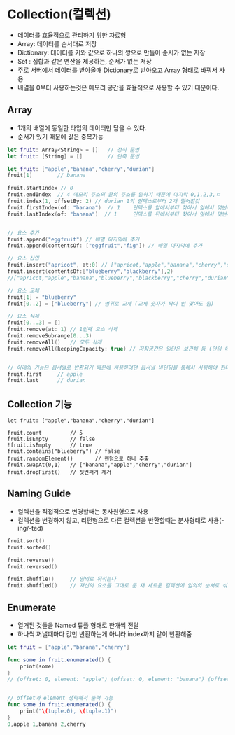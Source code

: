 # Collection(컬렉션)
- 데이터를 효율적으로 관리하기 위한 자료형
- Array: 데이터를 순서대로 저장
- Dictionary: 데이터를 키와 값으로 하나의 쌍으로 만들어 순서가 없는 저장
- Set : 집합과 같은 연산을 제공하는, 순서가 없는 저장
- 주로 서버에서 데이터를 받아올때 Dictionary로 받아오고 Array 형태로 바꿔서 사용
- 배열을 0부터 사용하는것은 메모리 공간을 효율적으로 사용할 수 있기 때문이다.

## Array
- 1개의 배열에 동일한 타입의 데이터만 담을 수 있다.
- 순서가 있기 때문에 값은 중복가능

```swift
let fruit: Array<String> = []   // 정식 문법
let fruit: [String] = []        // 단축 문법

let fruit: ["apple","banana","cherry","durian"]
fruit[1]        // banana

fruit.startIndex // 0
fruit.endIndex  // 4 메모리 주소의 끝의 주소를 말하기 때문에 마지막 0,1,2,3,ㅁ
fruit.index(1, offsetBy: 2) // durian 1의 인덱스로부터 2개 떨어진것
fruit.firstIndex(of: "banana")  // 1    인덱스를 앞에서부터 찾아서 앞에서 몇번째인지
fruit.lastIndex(of: "banana")  // 1     인덱스를 뒤에서부터 찾아서 앞에서 몇번째인지 (중복을 찾을 때 사용)


// 요소 추가
fruit.append("eggfruit") // 배열 마지막에 추가
fruit.append(contentsOf: ["eggfruit","fig"]) // 배열 마지막에 추가

// 요소 삽입
fruit.insert("apricot", at:0) // ["apricot,"apple","banana","cherry","durian"]
fruit.insert(contentsOf:["blueberry","blackberry"],2)
//["apricot,"apple","banana","blueberry","blackberry","cherry","durian"]

// 요소 교체
fruit[1] = "blueberry"
fruit[0..2] = ["blueberry"] // 범위로 교체 (교체 숫자가 짝이 안 맞아도 됨)

// 요소 삭제
fruit[0...3] = []
fruit.remove(at: 1) // 1번째 요소 삭제
fruit.removeSubrange(0...3)
fruit.removeAll()   // 모두 삭제
fruit.removeAll(keepingCapacity: true) // 저장공간은 일단은 보관해 둠 (안의 데이터만 삭제)


// 아래의 기능은 옵셔널로 반환되기 때문에 사용하려면 옵셔널 바인딩을 통해서 사용해야 한다.
fruit.first     // apple
fruit.last      // durian
``` 

## Collection 기능
```
let fruit: ["apple","banana","cherry","durian"]

fruit.count         // 5
fruit.isEmpty       // false
!fruit.isEmpty      // true
fruit.contains("blueberry") // false
fruit.randomElement()       // 랜덤으로 하나 추출
fruit.swapAt(0,1)   // ["banana","apple","cherry","durian"]
fruit.dropFirst()   // 첫번째거 제거
```

## Naming Guide
- 컬렉션을 직접적으로 변경할때는 동사원형으로 사용
- 컬렉션을 변경하지 않고, 리턴형으로 다른 컬렉션을 반환할때는 분사형태로 사용(-ing/-ted)
```swift
fruit.sort()
fruit.sorted()

fruit.reverse()
fruit.reversed()

fruit.shuffle()     // 임의로 뒤섞는다
fruit.shuffled()    // 자신의 요소를 그대로 둔 채 새로운 컬렉션에 임의의 순서로 섞어서 반환
```

## Enumerate
- 열거된 것들을 Named 튜플 형태로 한개씩 전달
- 하나씩 꺼낼때마다 값만 반환하는게 아니라 index까지 같이 반환해줌

```swift
let fruit = ["apple","banana","cherry"]

func some in fruit.enumerated() {
    print(some)
}
// (offset: 0, element: "apple") (offset: 0, element: "banana") (offset: 0, element: "cherry") 


// offset과 element 생략해서 출력 가능
func some in fruit.enumerated() {
    print("\(tuple.0), \(tuple.1)")
}
0,apple 1,banana 2,cherry 

```
